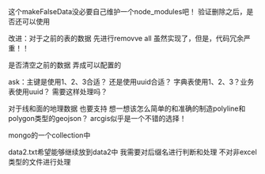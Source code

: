 这个makeFalseData没必要自己维护一个node_modules吧！
验证删除之后，是否还可以使用


改进：对于之前的表的数据
先进行removve all
虽然实现了，但是，代码冗余严重！！


是否清空之前的数据
弄成可以配置的

ask：主键是使用1、2、3合适？
还是使用uuid合适？
字典表使用1、2、3？业务表使用uuid？
需要这样处理吗？

对于线和面的地理数据
也要支持
想一想该怎么简单的和准确的制造polyline和polygon类型的geojson？
arcgis似乎是一个不错的选择！


mongo的一个collection中

data2.txt希望能够继续放到data2中
我需要对后缀名进行判断和处理
不对非excel类型的文件进行处理

